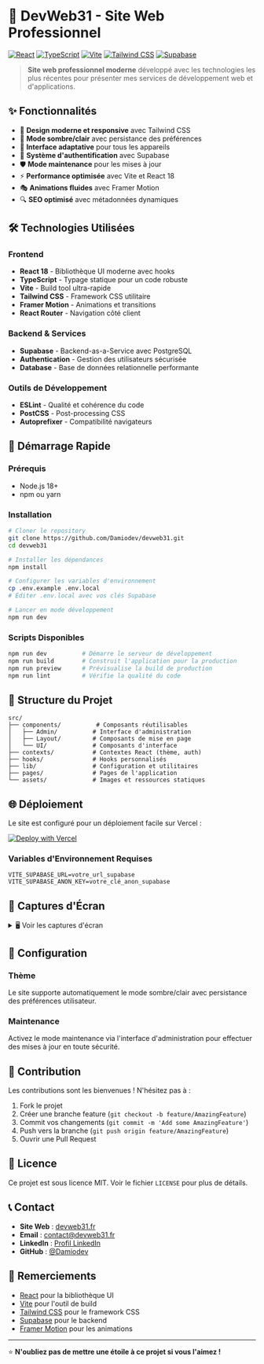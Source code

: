 # 🚀 DevWeb31 - Site Web Professionnel

[![React](https://img.shields.io/badge/React-18.3.1-blue.svg)](https://reactjs.org/)
[![TypeScript](https://img.shields.io/badge/TypeScript-5.5.3-blue.svg)](https://www.typescriptlang.org/)
[![Vite](https://img.shields.io/badge/Vite-5.4.2-purple.svg)](https://vitejs.dev/)
[![Tailwind CSS](https://img.shields.io/badge/Tailwind-3.4.1-38B2AC.svg)](https://tailwindcss.com/)
[![Supabase](https://img.shields.io/badge/Supabase-2.54.0-green.svg)](https://supabase.com/)

> **Site web professionnel moderne** développé avec les technologies les plus récentes pour présenter mes services de développement web et d'applications.

## ✨ Fonctionnalités

- 🎨 **Design moderne et responsive** avec Tailwind CSS
- 🌙 **Mode sombre/clair** avec persistance des préférences
- 📱 **Interface adaptative** pour tous les appareils
- 🔐 **Système d'authentification** avec Supabase
- 🛡️ **Mode maintenance** pour les mises à jour
- ⚡ **Performance optimisée** avec Vite et React 18
- 🎭 **Animations fluides** avec Framer Motion
- 🔍 **SEO optimisé** avec métadonnées dynamiques

## 🛠️ Technologies Utilisées

### Frontend
- **React 18** - Bibliothèque UI moderne avec hooks
- **TypeScript** - Typage statique pour un code robuste
- **Vite** - Build tool ultra-rapide
- **Tailwind CSS** - Framework CSS utilitaire
- **Framer Motion** - Animations et transitions
- **React Router** - Navigation côté client

### Backend & Services
- **Supabase** - Backend-as-a-Service avec PostgreSQL
- **Authentication** - Gestion des utilisateurs sécurisée
- **Database** - Base de données relationnelle performante

### Outils de Développement
- **ESLint** - Qualité et cohérence du code
- **PostCSS** - Post-processing CSS
- **Autoprefixer** - Compatibilité navigateurs

## 🚀 Démarrage Rapide

### Prérequis
- Node.js 18+ 
- npm ou yarn

### Installation
```bash
# Cloner le repository
git clone https://github.com/Damiodev/devweb31.git
cd devweb31

# Installer les dépendances
npm install

# Configurer les variables d'environnement
cp .env.example .env.local
# Éditer .env.local avec vos clés Supabase

# Lancer en mode développement
npm run dev
```

### Scripts Disponibles
```bash
npm run dev          # Démarre le serveur de développement
npm run build        # Construit l'application pour la production
npm run preview      # Prévisualise la build de production
npm run lint         # Vérifie la qualité du code
```

## 📁 Structure du Projet

```
src/
├── components/          # Composants réutilisables
│   ├── Admin/          # Interface d'administration
│   ├── Layout/         # Composants de mise en page
│   └── UI/             # Composants d'interface
├── contexts/           # Contextes React (thème, auth)
├── hooks/              # Hooks personnalisés
├── lib/                # Configuration et utilitaires
├── pages/              # Pages de l'application
└── assets/             # Images et ressources statiques
```

## 🌐 Déploiement

Le site est configuré pour un déploiement facile sur Vercel :

[![Deploy with Vercel](https://vercel.com/button)](https://vercel.com/new/clone?repository-url=https://github.com/Damiodev/devweb31)

### Variables d'Environnement Requises
```env
VITE_SUPABASE_URL=votre_url_supabase
VITE_SUPABASE_ANON_KEY=votre_clé_anon_supabase
```

## 📱 Captures d'Écran

<details>
<summary>🖥️ Voir les captures d'écran</summary>

### Page d'Accueil
![Page d'accueil](https://via.placeholder.com/800x400/3B82F6/FFFFFF?text=Page+d%27Accueil)

### Mode Sombre
![Mode sombre](https://via.placeholder.com/800x400/1F2937/FFFFFF?text=Mode+Sombre)

### Interface Mobile
![Mobile](https://via.placeholder.com/400x600/10B981/FFFFFF?text=Mobile+Responsive)

</details>

## 🔧 Configuration

### Thème
Le site supporte automatiquement le mode sombre/clair avec persistance des préférences utilisateur.

### Maintenance
Activez le mode maintenance via l'interface d'administration pour effectuer des mises à jour en toute sécurité.

## 🤝 Contribution

Les contributions sont les bienvenues ! N'hésitez pas à :

1. Fork le projet
2. Créer une branche feature (`git checkout -b feature/AmazingFeature`)
3. Commit vos changements (`git commit -m 'Add some AmazingFeature'`)
4. Push vers la branche (`git push origin feature/AmazingFeature`)
5. Ouvrir une Pull Request

## 📄 Licence

Ce projet est sous licence MIT. Voir le fichier `LICENSE` pour plus de détails.

## 📞 Contact

- **Site Web** : [devweb31.fr](https://devweb31.fr)
- **Email** : contact@devweb31.fr
- **LinkedIn** : [Profil LinkedIn](https://linkedin.com/in/damiodev)
- **GitHub** : [@Damiodev](https://github.com/Damiodev)

## 🙏 Remerciements

- [React](https://reactjs.org/) pour la bibliothèque UI
- [Vite](https://vitejs.dev/) pour l'outil de build
- [Tailwind CSS](https://tailwindcss.com/) pour le framework CSS
- [Supabase](https://supabase.com/) pour le backend
- [Framer Motion](https://www.framer.com/motion/) pour les animations

---

⭐ **N'oubliez pas de mettre une étoile à ce projet si vous l'aimez !**
